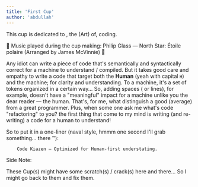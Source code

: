 ```yaml
---
title: 'First Cup'
author: 'abdullah'
---
```


This cup is dedicated to , the (Art) of, coding.

🎷 Music played during the cup making: Philip Glass — North Star: Étoile polaire (Arranged by James McVinnie) 🎷

Any idiot can write a piece of code that's semantically and syntactically correct for a machine to understand / compiled. But it takes good care and empathy to write a code that target both the **Human** (yeah with capital `H`) and the machine; for clarity and understanding. To a machine, it's a set of tokens organized in a certain way... So, adding spaces ( or lines), for example, doesn't have a "meaningful" impact for a machine unlike you the dear reader — the human. That's, for me, what distinguish a good (average) from a great programmer.
Plus, when some one ask me what's code "refactoring" to you? the first thing that come to my mind is writing (and re-writing) a code for a human to understand!

So to put it in a one-liner (naval style, hmmm one second I'll grab something... there ™️): 

		Code Kiazen — Optimized for Human-first understating.


		
Side Note:

These Cup(s) might have some scratch(s) / crack(s) here and there... So I might go back to them and fix them. 




